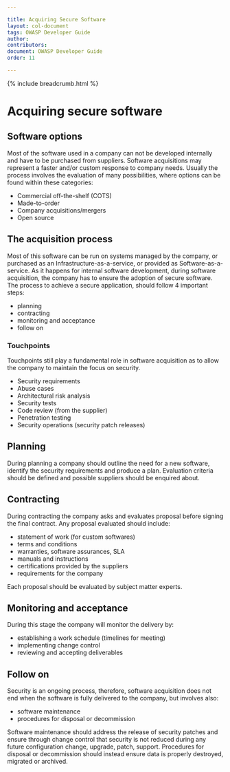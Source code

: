 ```yaml
---

title: Acquiring Secure Software
layout: col-document
tags: OWASP Developer Guide
author:
contributors:
document: OWASP Developer Guide
order: 11

---
```


{% include breadcrumb.html %}
# Acquiring secure software

## Software options
Most of the software used in a company can not be developed internally and have to be purchased from suppliers. Software acquisitions may represent a faster and/or custom response to company needs. Usually the process involves the evaluation of many possibilities, where options can be found within these categories:
* Commercial off-the-shelf (COTS)
* Made-to-order
* Company acquisitions/mergers
* Open source

## The acquisition process
Most of this software can be run on systems managed by the company, or purchased as an Infrastructure-as-a-service, or provided as Software-as-a-service. As it happens for internal software development, during software acquisition, the company has to ensure the adoption of secure software. The process to achieve a secure application, should follow 4 important steps:
* planning
* contracting
* monitoring and acceptance
* follow on

### Touchpoints
Touchpoints still play a fundamental role in software acquisition as to allow the company to maintain the focus on security.
* Security requirements
* Abuse cases
* Architectural risk analysis
* Security tests
* Code review (from the supplier)
* Penetration testing
* Security operations (security patch releases)

## Planning
During planning a company should outline the need for a new software, identify the security requirements and produce a plan. Evaluation criteria should be defined and possible suppliers should be enquired about.

## Contracting
During contracting the company asks and evaluates proposal before signing the final contract. Any proposal evaluated should include:
* statement of work (for custom softwares)
* terms and conditions
* warranties, software assurances, SLA
* manuals and instructions
* certifications provided by the suppliers
* requirements for the company

Each proposal should be evaluated by subject matter experts.

## Monitoring and acceptance
During this stage the company will monitor the delivery by:
* establishing a work schedule (timelines for meeting)
* implementing change control
* reviewing and accepting deliverables

## Follow on
Security is an ongoing process, therefore, software acquisition does not end when the software is fully delivered to the company, but involves also:
* software maintenance
* procedures for disposal or decommission

Software maintenance should address the release of security patches and ensure through change control that security is not reduced during any future configuration change, upgrade, patch, support. Procedures for disposal or decommission should instead ensure data is properly destroyed, migrated or archived.

